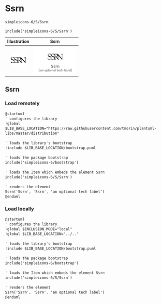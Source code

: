 # Ssrn


```text
simpleicons-6/S/Ssrn
```

```text
include('simpleicons-6/S/Ssrn')
```



| Illustration | Ssrn |
| :---: | :---: |
| ![illustration for Illustration](../../simpleicons-6/S/Ssrn.png) | ![illustration for Ssrn](../../simpleicons-6/S/Ssrn.Local.png) |




## Ssrn

### Load remotely
```plantuml
@startuml
' configures the library
!global $LIB_BASE_LOCATION="https://raw.githubusercontent.com/tmorin/plantuml-libs/master/distribution"

' loads the library's bootstrap
!include $LIB_BASE_LOCATION/bootstrap.puml

' loads the package bootstrap
include('simpleicons-6/bootstrap')

' loads the Item which embeds the element Ssrn
include('simpleicons-6/S/Ssrn')

' renders the element
Ssrn('Ssrn', 'Ssrn', 'an optional tech label')
@enduml
```

### Load locally
```plantuml
@startuml
' configures the library
!global $INCLUSION_MODE="local"
!global $LIB_BASE_LOCATION="../.."

' loads the library's bootstrap
!include $LIB_BASE_LOCATION/bootstrap.puml

' loads the package bootstrap
include('simpleicons-6/bootstrap')

' loads the Item which embeds the element Ssrn
include('simpleicons-6/S/Ssrn')

' renders the element
Ssrn('Ssrn', 'Ssrn', 'an optional tech label')
@enduml
```

